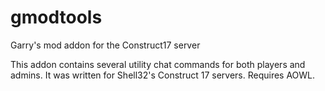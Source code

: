 # gmodtools
Garry's mod addon for the Construct17 server

This addon contains several utility chat commands for both players and admins. It was written for Shell32's Construct 17 servers.
Requires AOWL.
